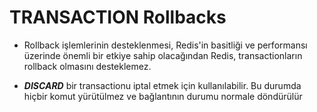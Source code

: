 # TRANSACTION Rollbacks

* Rollback işlemlerinin desteklenmesi, Redis'in basitliği ve performansı üzerinde önemli bir etkiye sahip olacağından
  Redis, transactionların rollback olmasını desteklemez.

* _**DISCARD**_ bir transactionu iptal etmek için kullanılabilir. Bu durumda hiçbir komut yürütülmez ve 
bağlantının durumu normale döndürülür